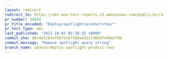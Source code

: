 ```yaml
---
layout: redirect
redirect_to: https://a8c-woo-test-reports.s3.amazonaws.com/public/pr/34859/api/index.html
pr_number: 34859
pr_title_encoded: "Deploy+spotlight+product+tour"
pr_test_type: api
last_published: "2022-10-03 05:38:35 +0000"
commit_sha: d8cda5282efbbf5e87588a41bc230587e90eef88
commit_message: "Remove spotlight query string"
branch_name: update/deploy-spotlight-product-tour
---
```

